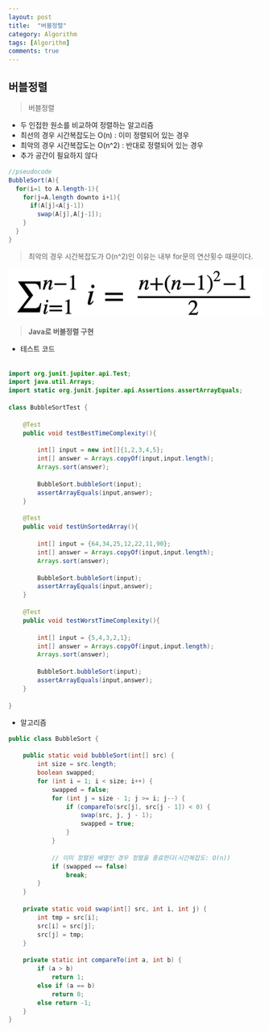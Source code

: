 ```yaml
---
layout: post
title:  "버블정렬" 
category: Algorithm
tags: [Algorithm]
comments: true
---
```




## 버블정렬



> 버블정렬

- 두 인접한 원소를 비교하여 정렬하는 알고리즘
- 최선의 경우 시간복잡도는 O(n) : 이미 정렬되어 있는 경우
- 최악의 경우 시간복잡도는 O(n^2) : 반대로 정렬되어 있는 경우
- 추가 공간이 필요하지 않다



```java
//pseudocode
BubbleSort(A){
  for(i=1 to A.length-1){
    for(j=A.length downto i+1){
      if(A[j]<A[j-1])
        swap(A[j],A[j-1]);
    }
  }
}
```





> 최악의 경우 시간복잡도가 O(n^2)인 이유는 내부 for문의 연산횟수 때문이다.



<img src="/assets/post-img/algorithm/bubbleSort_timeComplexity.png">





> **Java로 버블정렬 구현**



- 테스트 코드

```java

import org.junit.jupiter.api.Test;
import java.util.Arrays;
import static org.junit.jupiter.api.Assertions.assertArrayEquals;

class BubbleSortTest {

    @Test
    public void testBestTimeComplexity(){

        int[] input = new int[]{1,2,3,4,5};
        int[] answer = Arrays.copyOf(input,input.length);
        Arrays.sort(answer);

        BubbleSort.bubbleSort(input);
        assertArrayEquals(input,answer);
    }

    @Test
    public void testUnSortedArray(){

        int[] input = {64,34,25,12,22,11,90};
        int[] answer = Arrays.copyOf(input,input.length);
        Arrays.sort(answer);

        BubbleSort.bubbleSort(input);
        assertArrayEquals(input,answer);
    }

    @Test
    public void testWorstTimeComplexity(){

        int[] input = {5,4,3,2,1};
        int[] answer = Arrays.copyOf(input,input.length);
        Arrays.sort(answer);

        BubbleSort.bubbleSort(input);
        assertArrayEquals(input,answer);
    }

}
```



- 알고리즘

```java
public class BubbleSort {

    public static void bubbleSort(int[] src) {
        int size = src.length;
        boolean swapped;
        for (int i = 1; i < size; i++) {
            swapped = false;
            for (int j = size - 1; j >= i; j--) {
                if (compareTo(src[j], src[j - 1]) < 0) {
                    swap(src, j, j - 1);
                    swapped = true;
                }
            }

            // 이미 정렬된 배열인 경우 정렬을 종료한다(시간복잡도: O(n))
            if (swapped == false)
                break;
        }
    }

    private static void swap(int[] src, int i, int j) {
        int tmp = src[i];
        src[i] = src[j];
        src[j] = tmp;
    }

    private static int compareTo(int a, int b) {
        if (a > b)
            return 1;
        else if (a == b)
            return 0;
        else return -1;
    }
}
```

